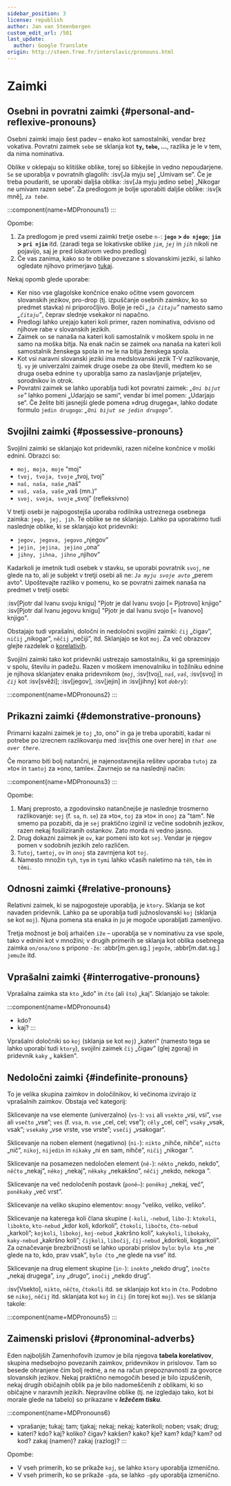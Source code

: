 ```yaml
---
sidebar_position: 3
license: republish
author: Jan van Steenbergen
custom_edit_url: /501
last_update:
  author: Google Translate
origin: http://steen.free.fr/interslavic/pronouns.html
---
```


# Zaimki

## Osebni in povratni zaimki \{#personal-and-reflexive-pronouns}

Osebni zaimki imajo šest padev – enako kot samostalniki, vendar brez vokativa. Povratni zaimek `sebe` se sklanja kot **`ty`, `tebe`, ...**, razlika je le v tem, da nima nominativa.

Oblike v oklepaju so klitiške oblike, torej so šibkejše in vedno nepoudarjene. `Se` se uporablja v povratnih glagolih: :isv[Ja myju se] „Umivam se”. Če je treba poudariti, se uporabi daljša oblika: :isv[Ja myju jedino sebe] „Nikogar ne umivam razen sebe”. Za predlogom je bolje uporabiti daljše oblike: :isv[k mně], _`za tebe`_.

:::component{name=MDPronouns1}
:::

Opombe:

1. Za predlogom je pred vsemi zaimki tretje osebe `n-`: **`jego` > `do njego`**; **`jim` > `pri njim`** itd. (zaradi tega se lokativske oblike _`jim`_, _`jej`_ in _`jih`_ nikoli ne pojavijo, saj je pred lokativom vedno predlog)
2. Če vas zanima, kako so te oblike povezane s slovanskimi jeziki, si lahko ogledate njihovo primerjavo [tukaj][1].

Nekaj opomb glede uporabe:

- Ker niso vse glagolske končnice enako očitne vsem govorcem slovanskih jezikov, pro-drop (tj. izpuščanje osebnih zaimkov, ko so predmet stavka) ni priporočljivo. Bolje je reči _„`ja čitaju`”_ namesto samo _„`čitaju`”_, čeprav slednje vsekakor ni napačno.
- Predlogi lahko urejajo kateri koli primer, razen nominativa, odvisno od njihove rabe v slovanskih jezikih.
- Zaimek `on` se nanaša na kateri koli samostalnik v moškem spolu in ne samo na moška bitja. Na enak način se zaimek `ona` nanaša na kateri koli samostalnik ženskega spola in ne le na bitja ženskega spola.
- Kot vsi naravni slovanski jeziki ima medslovanski jezik T-V razlikovanje, tj. `vy` je univerzalni zaimek druge osebe za obe števili, medtem ko se druga oseba ednine `ty` uporablja samo za naslavljanje prijateljev, sorodnikov in otrok.
- Povratni zaimek se lahko uporablja tudi kot povratni zaimek: _„`Oni bijut se`”_ lahko pomeni „Udarjajo se sami“, vendar bi imel pomen: „Udarjajo se“. Če želite biti jasnejši glede pomena »drug drugega«, lahko dodate formulo `jedin drugogo`: _„`Oni bijut se jedin drugogo`”_.

## Svojilni zaimki \{#possessive-pronouns}

Svojilni zaimki se sklanjajo kot pridevniki, razen ničelne končnice v moški ednini. Obrazci so:

- `moj, moja, moje` "moj"
- `tvoj, tvoja, tvoje` „tvoj, tvoj”
- `naš, naša, naše` „naš”
- `vaš, vaša, vaše` „vaš (mn.)”
- `svoj, svoja, svoje` „svoj” (refleksivno)

V tretji osebi je najpogostejša uporaba rodilnika ustreznega osebnega zaimka: `jego, jej, jih`. Te oblike se ne sklanjajo. Lahko pa uporabimo tudi naslednje oblike, ki se sklanjajo kot pridevniki:

- `jegov, jegova, jegovo` „njegov”
- `jejin, jejina, jejino` „ona”
- `jihny, jihna, jihno` „njihov”

Kadarkoli je imetnik tudi osebek v stavku, se uporabi povratnik `svoj`, ne glede na to, ali je subjekt v tretji osebi ali ne: _`Ja myju svoje avto`_ „perem avto”. Upoštevajte razliko v pomenu, ko se povratni zaimek nanaša na predmet v tretji osebi:

:isv[Pjotr dal Ivanu svoju knigu] "Pjotr je dal Ivanu svojo \[= Pjotrovo] knjigo"
:isv[Pjotr dal Ivanu jegovu knigu] "Pjotr je dal Ivanu svojo \[= Ivanovo] knjigo".

Obstajajo tudi vprašalni, določni in nedoločni svojilni zaimki: `čij` „čigav”, `ničij` „nikogar”, `něčij` „nečiji”, itd. Sklanjajo se kot `moj`. Za več obrazcev glejte razdelek o [korelativih][2].

Svojilni zaimki tako kot pridevniki ustrezajo samostalniku, ki ga spreminjajo v spolu, številu in padežu. Razen v moškem imenovalniku in tožilniku ednine je njihova sklanjatev enaka pridevnikom (_`moj`_, :isv[tvoj], _`naš`_, _`vaš`_, :isv[svoj] in _`čij`_ kot :isv[svěži]; :isv[jegov], :isv[jejin] in :isv[jihny] kot _`dobry`_):

:::component{name=MDPronouns2}
:::

## Prikazni zaimki \{#demonstrative-pronouns}

Primarni kazalni zaimek je `toj` „to, ono” in ga je treba uporabiti, kadar ni potrebe po izrecnem razlikovanju med :isv[this one over here] in _`that one over there`_.

Če moramo biti bolj natančni, je najenostavnejša rešitev uporaba `tutoj` za »to« in `tamtoj` za »ono, tamle«. Zavrnejo se na naslednji način:

:::component{name=MDPronouns3}
:::

Opombe:

1. Manj preprosto, a zgodovinsko natančnejše je naslednje trosmerno razlikovanje: `sej` (f. `sa`, n. `se`) za »to«, `toj` za »to« in `onoj` za "tam". Ne smemo pa pozabiti, da je `sej` praktično izginil iz večine sodobnih jezikov, razen nekaj fosiliziranih ostankov. Zato morda ni vedno jasno.
2. Drug dokazni zaimek je `ov`, kar pomeni isto kot `sej`. Vendar je njegov pomen v sodobnih jezikih zelo različen.
3. `Tutoj`, `tamtoj`, `ov` in `onoj` sta zavrnjena kot `toj`.
4. Namesto množin `tyh`, `tym` in `tymi` lahko včasih naletimo na `těh`, `těm` in `těmi`.

## Odnosni zaimki \{#relative-pronouns}

Relativni zaimek, ki se najpogosteje uporablja, je `ktory`. Sklanja se kot navaden pridevnik. Lahko pa se uporablja tudi južnoslovanski `koj` (sklanja se kot `moj`). Njuna pomena sta enaka in ju je mogoče uporabljati zamenljivo.

Tretja možnost je bolj arhaičen `iže` – uporablja se v nominativu za vse spole, tako v ednini kot v množini; v drugih primerih se sklanja kot oblika osebnega zaimka `on/ona/ono` s pripono `-že`: :abbr[m.gen.sg.] `jegože`, :abbr[m.dat.sg.] `jemuže` itd.

## Vprašalni zaimki \{#interrogative-pronouns}

Vprašalna zaimka sta `kto` „kdo” in `čto` (ali `što`) „kaj”. Sklanjajo se takole:

:::component{name=MDPronouns4}
* kdo?
* kaj?
:::

Vprašalni določniki so `koj` (sklanja se kot `moj`) „kateri” (namesto tega se lahko uporabi tudi `ktory`), svojilni zaimek `čij` „čigav” (glej zgoraj) in pridevnik `kaky` „ kakšen".

## Nedoločni zaimki \{#indefinite-pronouns}

To je velika skupina zaimkov in določilnikov, ki večinoma izvirajo iz vprašalnih zaimkov. Obstaja več kategorij:

Sklicevanje na vse elemente (univerzalno) (`vs-`): `vsi` ali `vsekto` „vsi, vsi”, `vse` ali `vsečto` „vse”; `ves` (f. `vsa`, n. `vse` „cel, cel; vse”); `cěly` „cel, cel”; `vsaky` „vsak, vsak”; `vsekaky` „vse vrste, vse vrste”; `vsečij` „vsakogar“.

Sklicevanje na noben element (negativno) (`ni-`): `nikto` „nihče, nihče”, `ničto` „nič”, `nikoj`, `nijedin` in `nikaky` „ni en sam, nihče”, `ničij` „nikogar ”.

Sklicevanje na posamezen nedoločen element (`ně-`): `někto` „nekdo, nekdo”, `něčto` „nekaj”, `někoj` „nekaj”, `někaky` „nekakšno”, `něčij` „nekdo, nekoga ”.

Sklicevanje na več nedoločenih postavk (`poně–`): `poněkoj` „nekaj, več”, `poněkaky` „več vrst”.

Sklicevanje na veliko skupino elementov: `mnogy` "veliko, veliko, veliko".

Sklicevanje na katerega koli člana skupine (`-koli`, `-nebud`, `libo-`): `ktokoli`, `libokto`, `kto-nebud` „kdor koli, kdorkoli”, `čtokoli`, `libočto`, `čto-nebud` „karkoli”; `kojkoli`, `libokoj`, `koj-nebud` „kakršno koli”, `kakykoli`, `libokaky`, `kaky-nebud` „kakršno koli”; `čijkoli`, `libočij`, `čij-nebud` „kdorkoli, kogarkoli”. Za označevanje brezbrižnosti se lahko uporabi prislov `bylo`: `bylo kto` „ne glede na to, kdo, prav vsak”, `bylo čto` „ne glede na vse” itd.

Sklicevanje na drug element skupine (`in-`): `inokto` „nekdo drug”, `inočto` „nekaj drugega”, `iny` „drugo”, `inočij` „nekdo drug”.

:isv[Vsekto], `nikto`, `něčto`, `čtokoli` itd. se sklanjajo kot `kto` in `čto`. Podobno se `nikoj`, `něčij` itd. sklanjata kot `koj` in `čij` (in torej kot `moj`). `Ves` se sklanja takole:

:::component{name=MDPronouns5}
:::

## Zaimenski prislovi \{#pronominal-adverbs}

Eden najboljših Zamenhofovih izumov je bila njegova **tabela korelativov**, skupina medsebojno povezanih zaimkov, pridevnikov in prislovov. Tam so besede ohranjene čim bolj redne, a ne na račun prepoznavnosti za govorce slovanskih jezikov. Nekaj praktično nemogočih besed je bilo izpuščenih, nekaj drugih običajnih oblik pa je bilo nadomeščenih z oblikami, ki so običajne v naravnih jezikih. Nepravilne oblike (tj. ne izgledajo tako, kot bi morale glede na tabelo) so prikazane v _**ležečem tisku**_.

:::component{name=MDPronouns6}
* vprašanje; tukaj; tam; tjakaj; nekaj; nekaj; katerikoli; noben; vsak; drug;
* kateri? kdo? kaj? koliko? čigav? kakšen? kako? kje? kam? kdaj? kam? od kod? zakaj (namen)? zakaj (razlog)?
:::

Opombe:

- V vseh primerih, ko se prikaže `koj`, se lahko `ktory` uporablja izmenično.
- V vseh primerih, ko se prikaže `-gda`, se lahko `-gdy` uporablja izmenično.

[1]: http://steen.free.fr/interslavic/slavic_pronouns.html
[2]: #pronominal_adverbs
